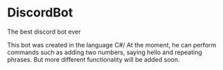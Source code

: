 # DiscordBot
The best discord bot ever

This bot was created in the language C#/
At the moment, he can perform commands such as adding two numbers, saying hello and repeating phrases.
But more different functionality will be added soon.
